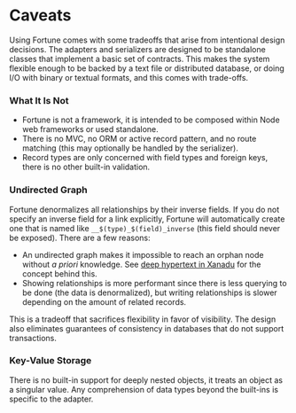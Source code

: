 # Caveats

Using Fortune comes with some tradeoffs that arise from intentional design decisions. The adapters and serializers are designed to be standalone classes that implement a basic set of contracts. This makes the system flexible enough to be backed by a text file or distributed database, or doing I/O with binary or textual formats, and this comes with trade-offs.


### What It Is Not

- Fortune is not a framework, it is intended to be composed within Node web frameworks or used standalone.
- There is no MVC, no ORM or active record pattern, and no route matching (this may optionally be handled by the serializer).
- Record types are only concerned with field types and foreign keys, there is no other built-in validation.


### Undirected Graph

Fortune denormalizes all relationships by their inverse fields. If you do not specify an inverse field for a link explicitly, Fortune will automatically create one that is named like `__$(type)_$(field)_inverse` (this field should never be exposed). There are a few reasons:

- An undirected graph makes it impossible to reach an orphan node without *a priori* knowledge. See [deep hypertext in Xanadu](http://xanadu.com/xuTheModel/) for the concept behind this.
- Showing relationships is more performant since there is less querying to be done (the data is denormalized), but writing relationships is slower depending on the amount of related records.

This is a tradeoff that sacrifices flexibility in favor of visibility. The design also eliminates guarantees of consistency in databases that do not support transactions.


### Key-Value Storage

There is no built-in support for deeply nested objects, it treats an object as a singular value. Any comprehension of data types beyond the built-ins is specific to the adapter.
